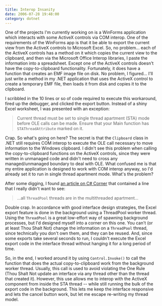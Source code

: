 ```yaml
---
title: Interop Insanity
date: 2006-07-28 19:48:00
category: dotnet
---
```


<span class='drop-cap'>One of the projects</span> I'm currently working on is a WinForms application which interacts with some ActiveX controls via COM interop. One of the requirements of the WinForms app is that it be able to export the current view from the ActiveX controls to Microsoft Excel. So, no problem... each of the ActiveX controls has a method on it which copies the current view to the clipboard, and then via the Microsoft Office Interop libraries, I paste the information into a spreadsheet. Except one of the ActiveX controls doesn't have the copy-to-clipboard functionality. Fortunately, it does have a function that creates an EMF image file on disk. No problem, I figured... I'll just write a method in my .NET application that uses the ActiveX control to create a temporary EMF file, then loads it from disk and copies it to the clipboard.

I scribbled in the 10 lines or so of code required to execute this workaround, fired up the debugger, and clicked the export button. Instead of a shiny Excel worksheet, I was presented with an exception:

> Current thread must be set to single thread apartment (STA) mode before OLE calls can be made. Ensure that your Main function has `STAThreadAttribute` marked on it.

Crap. So what's going on here? The secret is that the `Clipboard` class in .NET still requires COM interop to execute the OLE call necessary to move information to the Windows clipboard. I didn't see this problem when calling the copy-to-clipboard functions on the ActiveX controls, since they were written in unmanaged code and didn't need to cross any managed/unmanaged boundary to deal with OLE. What confused me is that my entire application is designed to work with COM interop anyway, so I'd already set it to run in single thread apartment mode. What's the problem?

After some digging, I found [an article on C# Corner](http://www.c-sharpcorner.com/UploadFile/Ashish1/ThreadPool11052005132510PM/ThreadPool.aspx?ArticleID=a6242284-28a0-4029-911d-da59e5e86b62) that contained a line that I really didn't want to see:

> ...all `ThreadPool` threads are in the multithreaded apartment...

Double crap. In accordance with good interface design strategies, the Excel export feature is done in the background using a ThreadPool worker thread. Using the `ThreadPool` is a great low-effort way of spawning background processes, but I'd designed myself into a corner on this one. You can't (or at least Thou Shalt Not) change the information on a `ThreadPool` thread, since technically you don't own them, and they can be reused. And, since some exports take several seconds to run, I couldn't execute the Excel export code in the interface thread without hanging it for a long period of time.

So, in the end, I worked around it by using `Control.Invoke()` to call the function that does the actual copy-to-clipboard work from the background worker thread. Usually, this call is used to avoid violating the One Rule (Thou Shalt Not update an interface via any thread other than the thread that created it). However, this use allows me to interop with the ActiveX component from inside the STA thread -- while still running the bulk of the export code in the background. This lets me keep the interface responsive and lets the cancel button work, but let me escape re-writing my thread model.